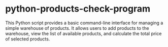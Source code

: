 # python-products-check-program
This Python script provides a basic command-line interface for managing a simple warehouse of products. It allows users to add products to the warehouse, view the list of available products, and calculate the total price of selected products.
